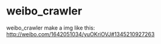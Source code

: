 weibo_crawler
=============

weibo_crawler make a img like this: http://weibo.com/1642051034/yuOKriOVJ#1345210927263